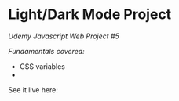 # Light/Dark Mode Project

*Udemy Javascript Web Project #5*  

*Fundamentals covered:*

-  CSS variables
-  

See it live here: 

